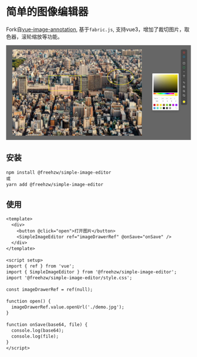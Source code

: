 # 简单的图像编辑器

Fork自[vue-image-annotation](https://github.com/wawjqyh/vue-image-annotation), 基于`fabric.js`, 支持vue3，增加了裁切图片，取色器，滚轮缩放等功能。

![截图](https://github.com/freehzw/simple-image-editor/raw/master/screen.jpg)

## 安装
```bash
npm install @freehzw/simple-image-editor
或
yarn add @freehzw/simple-image-editor
```

## 使用
```vue
<template>
  <div>
    <button @click="open">打开图片</button>
    <SimpleImageEditor ref="imageDrawerRef" @onSave="onSave" />
  </div>
</template>

<script setup>
import { ref } from 'vue';
import { SimpleImageEditor } from '@freehzw/simple-image-editor';
import '@freehzw/simple-image-editor/style.css';

const imageDrawerRef = ref(null);

function open() {
  imageDrawerRef.value.openUrl('./demo.jpg');
}

function onSave(base64, file) {
  console.log(base64);
  console.log(file);
}
</script>
```